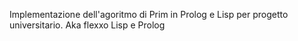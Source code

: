 Implementazione dell'agoritmo di Prim in Prolog e Lisp per progetto universitario.
Aka flexxo Lisp e Prolog
